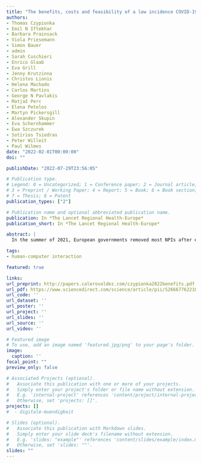 ```yaml
---
title: "The benefits, costs and feasibility of a low incidence COVID-19 strategy"
authors:
- Thomas Czypionka
- Emil N Iftekhar
- Barbara Prainsack
- Viola Priesemann
- Simon Bauer
- admin
- Sarah Cuschieri
- Enrico Glaab
- Eva Grill
- Jenny Krutzinna
- Christos Lionis
- Helena Machado
- Carlos Martins
- George N Pavlakis
- Matjaž Perc
- Elena Petelos
- Martyn Pickersgill
- Alexander Skupin
- Eva Schernhammer
- Ewa Szczurek
- Sotirios Tsiodras
- Peter Willeit
- Paul Wilmes
date: "2022-02-01T00:00:00"
doi: ""

publishDate: "2022-07-29T23:56:05"

# Publication type.
# Legend: 0 = Uncategorized; 1 = Conference paper; 2 = Journal article;
# 3 = Preprint / Working Paper; 4 = Report; 5 = Book; 6 = Book section;
# 7 = Thesis; 8 = Patent
publication_types: ["2"]

# Publication name and optional abbreviated publication name.
publication: In *The Lancet Regional Health-Europe*
publication_short: In *The Lancet Regional Health-Europe*

abstract: |
  In the summer of 2021, European governments removed most NPIs after experiencing prolonged second and third waves of the COVID-19 pandemic. Most countries failed to achieve immunization rates high enough to avoid resurgence of the virus. Public health strategies for autumn and winter 2021 have ranged from countries aiming at low incidence by re-introducing NPIs to accepting high incidence levels. However, such high incidence strategies almost certainly lead to the very consequences that they seek to avoid: restrictions that harm people and economies. At high incidence, the important pandemic containment measure ‘test-trace-isolate-support’ becomes inefficient. At that point, the spread of SARS-CoV-2 and its numerous harmful consequences can likely only be controlled through restrictions. We argue that all European countries need to pursue a low incidence strategy in a coordinated manner. Such …

tags:
- human-computer interaction

featured: true

links:
url_preprint: http://papers.calerovaldez.com/czypionka2022benefits.pdf
url_pdf: https://www.sciencedirect.com/science/article/pii/S2666776221002805
url_code: ''
url_dataset: ''
url_poster: ''
url_project: ''
url_slides: ''
url_source: ''
url_video: ''

# Featured image
# To use, add an image named 'featured.jpg/png' to your page's folder.
image:
  caption: ''
focal_point: ""
preview_only: false

# Associated Projects (optional).
#   Associate this publication with one or more of your projects.
#   Simply enter your project's folder or file name without extension.
#   E.g. 'internal-project' references 'content/project/internal-project/index.md'.
#   Otherwise, set 'projects: []'.
projects: []
#  - digitale-muendigkeit

# Slides (optional).
#   Associate this publication with Markdown slides.
#   Simply enter your slide deck's filename without extension.
#   E.g. 'slides: "example"' references 'content/slides/example/index.md'.
#   Otherwise, set 'slides: ""'.
slides: ""
---
```


